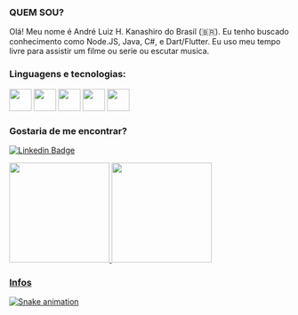 ### QUEM SOU?

Olá! Meu nome é André Luiz H. Kanashiro do Brasil (🇧🇷). Eu tenho buscado conhecimento como Node.JS, Java, C#, e Dart/Flutter. Eu uso meu tempo livre para assistir um filme ou serie ou escutar musica.

### Linguagens e tecnologias:

<div>
<img src="https://cdn.jsdelivr.net/gh/devicons/devicon/icons/nodejs/nodejs-original.svg" width="40" height="40"/> 
<img src="https://cdn.jsdelivr.net/gh/devicons/devicon/icons/java/java-original-wordmark.svg" width="40" height="40"/> 
<img src="https://cdn.jsdelivr.net/gh/devicons/devicon/icons/csharp/csharp-original.svg" width="40" height="40"/> 
<img src="https://cdn.jsdelivr.net/gh/devicons/devicon/icons/dart/dart-original-wordmark.svg" width="40" height="40"/> 
<img src="https://cdn.jsdelivr.net/gh/devicons/devicon/icons/flutter/flutter-original.svg" width="40" height="40"/> 
</div>
  
### Gostaria de me encontrar?

[![Linkedin Badge](https://img.shields.io/badge/-LinkedIn-blue?style=flat-square&logo=Linkedin&logoColor=white&link=https://www.linkedin.com/in/andr%C3%A9-luiz-h-kanashiro-948593185/)](https://www.linkedin.com/in/andr%C3%A9-luiz-h-kanashiro-948593185/)

<!--📊💬STATTITLE / 🌐WEBSITE: https://textanim.com/ -->

<div>
<a href="https://github.com/itsandrekanas">
<img height="180em" src="https://github-readme-stats.vercel.app/api/top-langs/?itsandrekanas&layout=compact&langs_count=7&theme=dracula"/>
<img height="180em" src="https://github-readme-stats.vercel.app/api?itsandrekanas&show_icons=true&theme=dracula&include_all_commits=true&count_private=true"/>
</div>

### Infos
  
  ![Snake animation](https://github.com/itsandrekanas/itsandrekanas/blob/output/github-contribution-grid-snake.svg)



